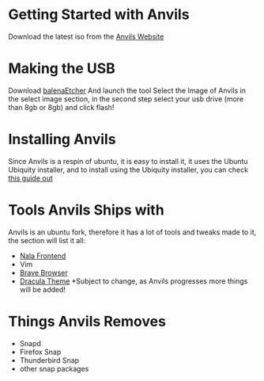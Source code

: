 # Getting Started with Anvils
Download the latest iso from the [Anvils Website](https://iamshivayep.github.io/AnvilsProject)

# Making the USB
Download [balenaEtcher](https://balena.io/etcher) And launch the tool
Select the Image of Anvils in the select image section, in the second step select your usb drive (more than 8gb or 8gb) and click flash!

# Installing Anvils
Since Anvils is a respin of ubuntu, it is easy to install it, it uses the Ubuntu Ubiquity installer, and to install using the Ubiquity installer, you can check [this guide out](https://ubuntu.com/tutorials/install-ubuntu-desktop#1-overview)

# Tools Anvils Ships with
Anvils is an ubuntu fork, therefore it has a lot of tools and tweaks made to it, the section will list it all:
- [Nala Frontend](https://gitlab.com/volian/nala)
- Vim
- [Brave Browser](https://brave.com)
- [Dracula Theme](https://draculatheme.com/)
*Subject to change, as Anvils progresses more things will be added!

# Things Anvils Removes
- Snapd
- Firefox Snap
- Thunderbird Snap
- other snap packages
